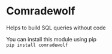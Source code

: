 # Comradewolf

Helps to build SQL queries without code

You can install this module using pip<br>
```pip install comradewolf```
